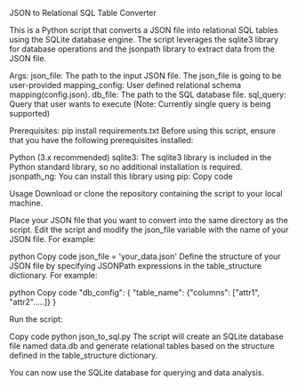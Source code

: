JSON to Relational SQL Table Converter

This is a Python script that converts a JSON file into relational SQL tables using the SQLite database engine. The script leverages the sqlite3 library for database operations and the jsonpath library to extract data from the JSON file.

Args:
json_file: The path to the input JSON file. The json_file is going to be user-provided
mapping_config: User defined relational schema mapping(config.json).
db_file: The path to the SQL database file. 
sql_query: Query that user wants to execute (Note: Currently single query is being supported)

Prerequisites:
pip install requirements.txt
Before using this script, ensure that you have the following prerequisites installed:

Python (3.x recommended)
sqlite3: The sqlite3 library is included in the Python standard library, so no additional installation is required.
jsonpath_ng: You can install this library using pip:
Copy code


Usage
Download or clone the repository containing the script to your local machine.

Place your JSON file that you want to convert into the same directory as the script.
Edit the script and modify the json_file variable with the name of your JSON file. For example:

python
Copy code
json_file = 'your_data.json'
Define the structure of your JSON file by specifying JSONPath expressions in the table_structure dictionary. For example:

python
Copy code
"db_config": 
    {
    "table_name": {"columns": ["attr1", "attr2".....]}
    }
    
Run the script:

Copy code
python json_to_sql.py
The script will create an SQLite database file named data.db and generate relational tables based on the structure defined in the table_structure dictionary.

You can now use the SQLite database for querying and data analysis.




